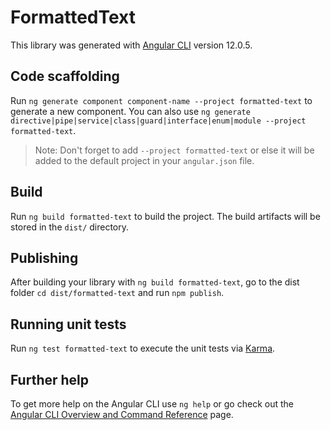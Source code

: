 # FormattedText

This library was generated with [Angular CLI](https://github.com/angular/angular-cli) version 12.0.5.

## Code scaffolding

Run `ng generate component component-name --project formatted-text` to generate a new component. You can also use `ng generate directive|pipe|service|class|guard|interface|enum|module --project formatted-text`.
> Note: Don't forget to add `--project formatted-text` or else it will be added to the default project in your `angular.json` file. 

## Build

Run `ng build formatted-text` to build the project. The build artifacts will be stored in the `dist/` directory.

## Publishing

After building your library with `ng build formatted-text`, go to the dist folder `cd dist/formatted-text` and run `npm publish`.

## Running unit tests

Run `ng test formatted-text` to execute the unit tests via [Karma](https://karma-runner.github.io).

## Further help

To get more help on the Angular CLI use `ng help` or go check out the [Angular CLI Overview and Command Reference](https://angular.io/cli) page.
